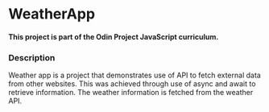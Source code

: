 # WeatherApp
#### This project is part of the Odin Project JavaScript curriculum. <br/>
### Description 

Weather app is a project that demonstrates use of API to fetch external data from other websites. This was achieved through use of async and await to retrieve information. The weather information is fetched from the weather API.


